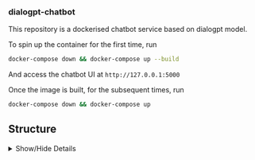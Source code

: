 ### dialogpt-chatbot

This repository is a dockerised chatbot service based on dialogpt model.

To spin up the container for the first time, run

```bash
docker-compose down && docker-compose up --build
```

And access the chatbot UI at `http://127.0.0.1:5000`

Once the image is built, for the subsequent times, run

```bash
docker-compose down && docker-compose up
```

## Structure
<details>
	<summary> Show/Hide Details </summary>

- [static/](static/)
  - `style.css`: icons and images, this is copied from [the style.css by Arraxx](https://github.com/Arraxx/new-chatbot/blob/master/app/static/styles/style.css)
- [templates/](templates/)
  - `index.html`: html templates, this is adpted from [the index.html by Arraxx](https://github.com/Arraxx/new-chatbot/blob/master/app/templates/index.html)
- `app.py`: The app file
- `requirements.txt`: The python libraries to build the Docker image and support chatbot funxtions
- `Dockerfile`: For building the chatbot image
- `docker-compose.yml`: The recipe for running the app
- `dialogpt.py`: The python script supporting the chatbot functionality, it is rewritten from [hugginface model card](https://huggingface.co/microsoft/DialoGPT-medium)
- `save_pretrained_model.py`: The script to save dialogpt model and tokeniser at image build

</details>
